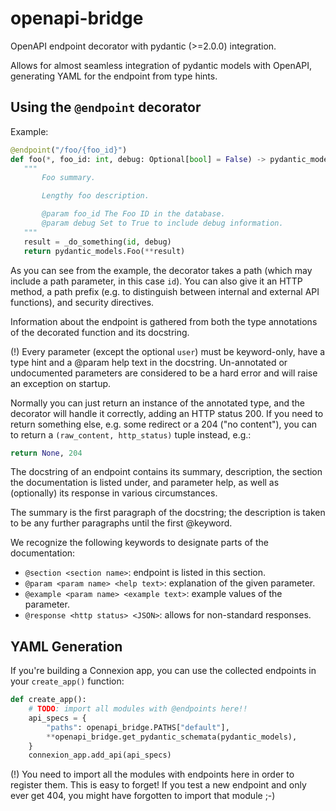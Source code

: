 # openapi-bridge

OpenAPI endpoint decorator with pydantic (>=2.0.0) integration.

Allows for almost seamless integration of pydantic models with OpenAPI,
generating YAML for the endpoint from type hints.


## Using the `@endpoint` decorator

Example:

```python
@endpoint("/foo/{foo_id}")
def foo(*, foo_id: int, debug: Optional[bool] = False) -> pydantic_models.Foo:
   """
       Foo summary.

       Lengthy foo description.

       @param foo_id The Foo ID in the database.
       @param debug Set to True to include debug information.
   """
   result = _do_something(id, debug)
   return pydantic_models.Foo(**result)
```

As you can see from the example, the decorator takes a path (which may include
a path parameter, in this case `id`). You can also give it an HTTP method, a
path prefix (e.g. to distinguish between internal and external API functions),
and security directives.

Information about the endpoint is gathered from both the type annotations of
the decorated function and its docstring.

(!) Every parameter (except the optional `user`) must be keyword-only, have a
type hint and a @param help text in the docstring. Un-annotated or undocumented
parameters are considered to be a hard error and will raise an exception on
startup.

Normally you can just return an instance of the annotated type, and the
decorator will handle it correctly, adding an HTTP status 200. If you need to
return something else, e.g. some redirect or a 204 ("no content"), you can to
return a `(raw_content, http_status)` tuple instead, e.g.:

```python
return None, 204
```

The docstring of an endpoint contains its summary, description, the section the
documentation is listed under, and parameter help, as well as (optionally) its
response in various circumstances.

The summary is the first paragraph of the docstring; the description is taken
to be any further paragraphs until the first @keyword.

We recognize the following keywords to designate parts of the documentation:
 - `@section <section name>`: endpoint is listed in this section.
 - `@param <param name> <help text>`: explanation of the given parameter.
 - `@example <param name> <example text>`: example values of the parameter.
 - `@response <http status> <JSON>`: allows for non-standard responses.


## YAML Generation

If you're building a Connexion app, you can use the collected endpoints in your
`create_app()` function:

```python
def create_app():
    # TODO: import all modules with @endpoints here!!
    api_specs = {
        "paths": openapi_bridge.PATHS["default"],
        **openapi_bridge.get_pydantic_schemata(pydantic_models),
    }
    connexion_app.add_api(api_specs)
```

(!) You need to import all the modules with endpoints here in order to register
them. This is easy to forget! If you test a new endpoint and only ever get 404,
you might have forgotten to import that module ;-)
